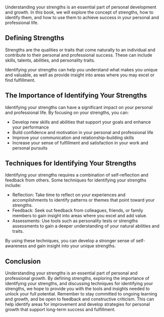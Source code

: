 
Understanding your strengths is an essential part of personal development and growth. In this book, we will explore the concept of strengths, how to identify them, and how to use them to achieve success in your personal and professional life.

Defining Strengths
------------------

Strengths are the qualities or traits that come naturally to an individual and contribute to their personal and professional success. These can include skills, talents, abilities, and personality traits.

Identifying your strengths can help you understand what makes you unique and valuable, as well as provide insight into areas where you may excel or find fulfillment.

The Importance of Identifying Your Strengths
--------------------------------------------

Identifying your strengths can have a significant impact on your personal and professional life. By focusing on your strengths, you can:

* Develop new skills and abilities that support your goals and enhance your performance
* Build confidence and motivation in your personal and professional life
* Improve your communication and relationship-building skills
* Increase your sense of fulfillment and satisfaction in your work and personal pursuits

Techniques for Identifying Your Strengths
-----------------------------------------

Identifying your strengths requires a combination of self-reflection and feedback from others. Some techniques for identifying your strengths include:

* Reflection: Take time to reflect on your experiences and accomplishments to identify patterns or themes that point toward your strengths.
* Feedback: Seek out feedback from colleagues, friends, or family members to gain insight into areas where you excel and add value.
* Assessments: Use tools such as personality tests or strengths assessments to gain a deeper understanding of your natural abilities and traits.

By using these techniques, you can develop a stronger sense of self-awareness and gain insight into your unique strengths.

Conclusion
----------

Understanding your strengths is an essential part of personal and professional growth. By defining strengths, exploring the importance of identifying your strengths, and discussing techniques for identifying your strengths, we hope to provide you with the tools and insights needed to unlock your full potential. Remember to stay committed to ongoing learning and growth, and be open to feedback and constructive criticism. This can help identify areas for improvement and develop strategies for personal growth that support long-term success and fulfillment.
